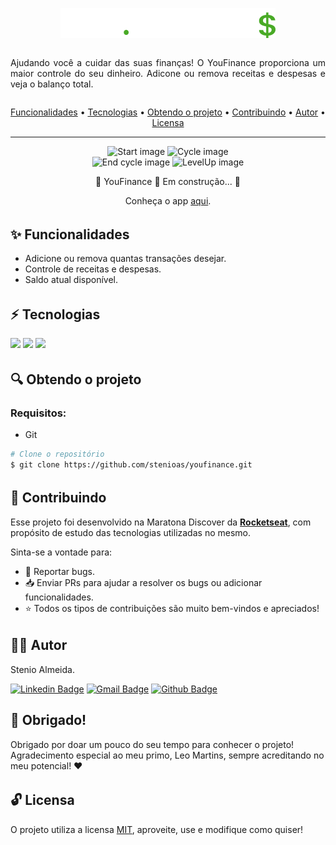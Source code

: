<p  align="center"><a href="https://stenioas.github.io/dev.finance"><img src="https://github.com/stenioas/dev.finance/blob/master/assets/logo.svg"></a></p>

<div  style="display: flex; align-items:center; justify-content:center; width:100%;">
	<p  align="center"  style="max-width: 720px; text-align: justify;">Ajudando você a cuidar das suas finanças! O YouFinance proporciona um maior controle do seu dinheiro. Adicone ou remova receitas e despesas e veja o balanço total.</p>
</div>

<p  align="center">
	<a  href="#features">Funcionalidades</a> •
	<a  href="#technologies">Tecnologias</a> •
	<a  href="#get-project">Obtendo o projeto</a> •
	<a  href="#contributing">Contribuindo</a> •
	<a  href="#author">Autor</a> •
	<a  href="#license">Licensa</a>
</p>

<hr  style="height: 1px">

<p align="center">
	<img src="https://github.com/stenioas/youmove/blob/master/public/youmove-start.png?raw=true" alt="Start image" width="400px" />
	<img src="https://github.com/stenioas/youmove/blob/master/public/youmove-cycle.png?raw=true" alt="Cycle image" width="400px" /><br/>
	<img src="https://github.com/stenioas/youmove/blob/master/public/youmove-end-cycle.png?raw=true" alt="End cycle image" width="400px" />
	<img src="https://github.com/stenioas/youmove/blob/master/public/youmove-levelup.png?raw=true" alt="LevelUp image" width="400px" /><br/>
</p>

<p  align="center">🚧 YouFinance 🚀 Em construção... 🚧</p>
<p  align="center">Conheça o app <a  href="https://stenioas.github.io/youfinance">aqui</a>.</p>

<h6 id="features">

## :sparkles: Funcionalidades
* Adicione ou remova quantas transações desejar.
* Controle de receitas e despesas.
* Saldo atual disponível.

<h6 id="technologies">

## :zap: Tecnologias
<a href="https://developer.mozilla.org/en-US/docs/Web/Guide/HTML/HTML5" target="_blank"><img  src="https://img.shields.io/static/v1?label=&message=html5&color=0D1017&style=for-the-badge&logo=html5&logoColor=E34F26&link=https://leftgithub.com"/></a> <a href="https://developer.mozilla.org/en-US/docs/Web/CSS"><img  src="https://img.shields.io/static/v1?label=&message=css3&color=0D1017&style=for-the-badge&logo=css3&logoColor=1572B6"/></a> <a href="https://www.javascript.com/"><img  src="https://img.shields.io/static/v1?label=&message=javascript&color=0D1017&style=for-the-badge&logo=javascript&logoColor=F7DF1E"/></a>

<h6 id="get-project">

## :mag: Obtendo o projeto

### Requisitos:
* Git

```bash
# Clone o repositório
$ git clone https://github.com/stenioas/youfinance.git
```

<h6 id="contributing">

## :handshake: Contribuindo
Esse projeto foi desenvolvido na Maratona Discover da [**Rocketseat**](https://rocketseat.com.br), com propósito de estudo das tecnologias utilizadas no mesmo.

Sinta-se a vontade para:
* :bug: Reportar bugs.
* :inbox_tray: Enviar PRs para ajudar a resolver os bugs ou adicionar funcionalidades.
* :star: Todos os tipos de contribuições são muito bem-vindos e apreciados!

<h6 id="author">

## 👨‍💻 Autor
Stenio Almeida.

 [![Linkedin Badge](https://img.shields.io/badge/-Stenio_Almeida-0A66C2?style=for-the-badge&logo=Linkedin&logoColor=white&link=https://www.linkedin.com/in/steniosilveira/)](https://www.linkedin.com/in/steniosilveira/) [![Gmail Badge](https://img.shields.io/badge/-stenioas@gmail.com-c14438?style=for-the-badge&logo=Gmail&logoColor=white&link=mailto:stenioas@gmail.com)](mailto:stenioas@gmail.com) [![Github Badge](https://img.shields.io/badge/-stenioas-181717?style=for-the-badge&logo=Github&logoColor=white&link=mailto:stenioas@gmail.com)](https://github.com/stenioas)

## :purple_heart: Obrigado!
Obrigado por doar um pouco do seu tempo para conhecer o projeto!<br />
Agradecimento especial ao meu primo, Leo Martins, sempre acreditando no meu potencial! :heart:

<h6 id="license">

## :unlock: Licensa
O projeto utiliza a licensa <a  href="https://github.com/stenioas/youmove/blob/master/LICENSE">MIT</a>, aproveite, use e modifique como quiser!